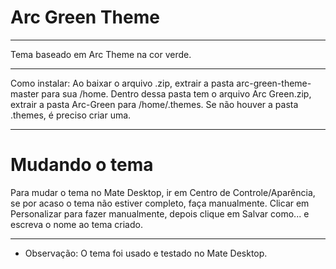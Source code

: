 # Arc Green Theme
_____
Tema baseado em Arc Theme na cor verde.
_____
Como instalar:
Ao baixar o arquivo .zip, extrair a pasta arc-green-theme-master para sua /home. Dentro dessa pasta tem o arquivo Arc Green.zip, extrair a pasta Arc-Green para /home/.themes. Se não houver a pasta .themes, é preciso criar uma.
_____
# Mudando o tema
Para mudar o tema no Mate Desktop, ir em Centro de Controle/Aparência, se por acaso o tema não estiver completo, faça manualmente. Clicar em Personalizar para fazer manualmente, depois clique em Salvar como... e escreva o nome ao tema criado.
_____
* Observação: O tema foi usado e testado no Mate Desktop.
